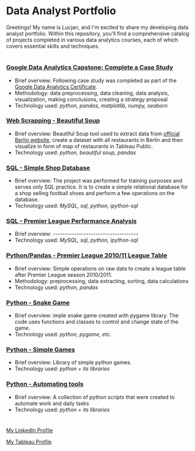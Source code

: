 # Data Analyst Portfolio

Greetings! My name is Lucjan, and I'm excited to share my developing data analyst portfolio. Within this repository, you'll find a comprehensive catalog of projects completed in various data analytics courses, each of which covers essential skills and techniques.
#
### [Google Data Analytics Capstone: Complete a Case Study](https://github.com/lucjankonopka/cyclistic_case_study)

- Brief overview: Following case study was completed as part of the [Google Data Analytics Certificate](https://www.credly.com/badges/d8457d2e-06e4-4142-8ea1-4cfd52f24c67/linked_in_profile).
- Methodology: data preprocessing, data cleaning, data analysis, visualization, making conclusions, creating a strategy proposal
- Technology used: *python, pandas, matplotlib, numpy, seaborn*

### [Web Scrapping - Beautiful Soup](https://github.com/lucjankonopka/web_scrapping)

- Brief overview:   Beautiful Soup tool used to extract data from [official Berlin website](https://www.berlin.de/restaurants/stadtteile/), create a dataset with all restaurants in Berlin and then visualize in form of map of restaurants in Tableau Public.
- Technology used: *python, beautiful soup, pandas*

### [SQL - Simple Shop Database](https://github.com/lucjankonopka/pandas_data_analysis) 

- Brief overview: The project was performed for training purposes and serves only SQL practice. It is to create a simple relational database for a shop selling football shoes and perform a few operations on the database.
- Technology used: *MySQL, sql, python, ipython-sql*

### [SQL - Premier League Performance Analysis](------------------------------------) 

- Brief overview: ------------------------------------
- Technology used: *MySQL, sql, python, ipython-sql*

### [Python/Pandas - Premier League 2010/11 League Table](https://github.com/lucjankonopka/pandas_data_analysis) 

- Brief overview: Simple operations on raw data to create a league table after Premier League season 2010/2011.
- Methodology: preprocessing, data extracting, sorting, data calculations
- Technology used: *python, pandas*

### [Python - Snake Game](https://github.com/lucjankonopka/snake_game_python) 

- Brief overview: imple snake game created with pygame library. The code uses functions and classes to control and change state of the game.
- Technology used: *python, pygame, etc.*

### [Python - Simple Games](https://github.com/lucjankonopka/simple_python_games) 

- Brief overview: Library of simple python games.
- Technology used: *python + its libraries*

### [Python - Automating tools](https://github.com/lucjankonopka/automating_tools) 

- Brief overview: A collection of python scripts that were created to automate work and daily tasks
- Technology used: *python + its libraries*

# 
[My LinkedIn Profile](https://www.linkedin.com/in/lucjankonopka/)

[My Tableau Profile](https://public.tableau.com/app/profile/lucjan.konopka)

